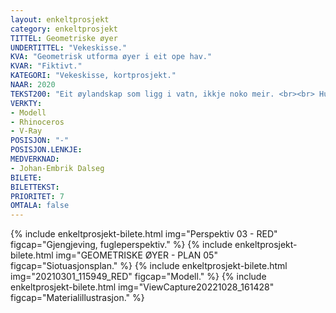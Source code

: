 ```yaml
---
layout: enkeltprosjekt
category: enkeltprosjekt
TITTEL: Geometriske øyer
UNDERTITTEL: "Vekeskisse."
KVA: "Geometrisk utforma øyer i eit ope hav."
KVAR: "Fiktivt."
KATEGORI: "Vekeskisse, kortprosjekt."
NAAR: 2020
TEKST200: "Eit øylandskap som ligg i vatn, ikkje noko meir. <br><br> Hurtigprosjekt for å utforske idéen ”geometriske øyer”. Bruk av utviklingsmetodar, prosjektutvikling med fokus på prosessen. Tankesett og idéar som ein ikkje veit kva vert. <br><br> Ein passasje gjennom geometriske øyer. Nullkanten sendar deg til éinkanten, éinkanten til tokanten. Tokanten sendar deg til trekanten, som så sendar deg til firkanten. Firkanten sendar deg til femkanten. Femkanten sendar deg til sekskanten. <br><br> Lukke til vidare på ferda."
VERKTY:
- Modell
- Rhinoceros
- V-Ray
POSISJON: "-"
POSISJON.LENKJE: 
MEDVERKNAD: 
- Johan-Embrik Dalseg
BILETE:
BILETTEKST:
PRIORITET: 7
OMTALA: false
---
```

<!-- ![1. etasje.](/assets/images/2021-BRISTOL-CONDITORI-DOKUMENTASJON/WEBP/1%20etg.webp){:.enkeltprosjekt-bilete :alt="1. etasje." :loading="lazy"}
![2. etasje.](/assets/images/2021-BRISTOL-CONDITORI-DOKUMENTASJON/WEBP/2.%20etg.webp){:.enkeltprosjekt-bilete :alt="2. etasje." :loading="lazy} -->

{% include enkeltprosjekt-bilete.html   img="Perspektiv 03 - RED"           figcap="Gjengjeving, fugleperspektiv." %}
{% include enkeltprosjekt-bilete.html   img="GEOMETRISKE ØYER - PLAN 05"    figcap="Siotuasjonsplan." %}
{% include enkeltprosjekt-bilete.html   img="20210301_115949_RED"           figcap="Modell." %}
{% include enkeltprosjekt-bilete.html   img="ViewCapture20221028_161428"    figcap="Materialillustrasjon." %}